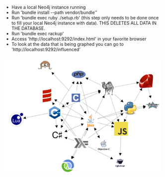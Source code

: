 * Have a local Neo4j instance running
* Run 'bundle install --path vendor/bundle''
* Run 'bundle exec ruby ./setup.rb' (this step only needs to be done once to fill your local Neo4j instance with data). THIS DELETES ALL DATA IN THE DATABASE.
* Run 'bundle exec rackup'
* Access 'http://localhost:9292/index.html' in your favorite browser
* To look at the data that is being graphed you can go to 'http://localhost:9292/influenced'

![Example graph](example.png)
